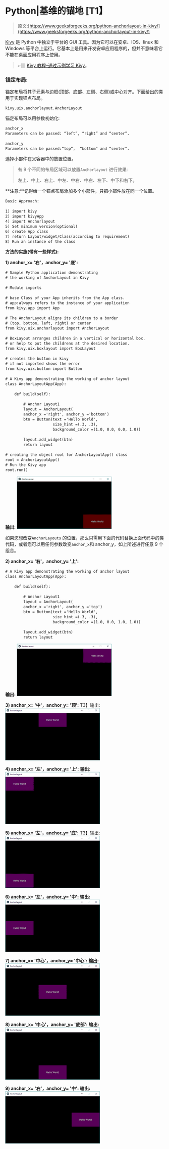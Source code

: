 # Python|基维的锚地 [T1】

> 原文:[https://www.geeksforgeeks.org/python-anchorlayout-in-kivy/](https://www.geeksforgeeks.org/python-anchorlayout-in-kivy/)

[Kivy](https://www.geeksforgeeks.org/kivy-tutorial/) 是 Python 中独立于平台的 GUI 工具。因为它可以在安卓、IOS、linux 和 Windows 等平台上运行。它基本上是用来开发安卓应用程序的，但并不意味着它不能在桌面应用程序上使用。

> 👉🏽 [Kivy 教程–通过示例学习 Kivy](https://www.geeksforgeeks.org/kivy-tutorial/)。

### 锚定布局:

锚定布局将其子元素与边框(顶部、底部、左侧、右侧)或中心对齐。下面给出的类用于实现锚点布局。

```
kivy.uix.anchorlayout.AnchorLayout
```

锚定布局可以用参数初始化:

```
anchor_x
Parameters can be passed: “left”, “right” and “center”.

anchor_y
Parameters can be passed:“top”,  “bottom” and “center”.

```

选择小部件在父容器中的放置位置。

> 有 9 个不同的布局区域可以放置`Anchorlayout` 进行效果:
> 
> 左上、中上、右上、中左、中右、中右、左下、中下和右下。

**注意:**记得给一个锚点布局添加多个小部件，只把小部件放在同一个位置。

```
Basic Approach:

1) import kivy
2) import kivyApp
4) import Anchorlayout
5) Set minimum version(optional)
6) create App class
7) return Layout/widget/Class(according to requirement)
8) Run an instance of the class
```

**方法的实施(带有一些样式):**

**1) anchor_x= '右'，anchor_y= '底':**

```
# Sample Python application demonstrating
# the working of AnchorLayout in Kivy

# Module imports

# base Class of your App inherits from the App class. 
# app:always refers to the instance of your application 
from kivy.app import App

# The AnchorLayout aligns its children to a border
# (top, bottom, left, right) or center
from kivy.uix.anchorlayout import AnchorLayout

# BoxLayout arranges children in a vertical or horizontal box.
# or help to put the childrens at the desired location.
from kivy.uix.boxlayout import BoxLayout

# creates the button in kivy 
# if not imported shows the error
from kivy.uix.button import Button

# A Kivy app demonstrating the working of anchor layout
class AnchorLayoutApp(App):

    def build(self):

        # Anchor Layout1
        layout = AnchorLayout(
        anchor_x ='right', anchor_y ='bottom')
        btn = Button(text ='Hello World',
                     size_hint =(.3, .3),
                     background_color =(1.0, 0.0, 0.0, 1.0))

        layout.add_widget(btn)
        return layout 

# creating the object root for AnchorLayoutApp() class  
root = AnchorLayoutApp()
# Run the Kivy app
root.run()
```

**输出:**
![](img/afd25210f9109c3466e01aedb2d18551.png)

如果您想改变`AnchorLayouts` 的位置，那么只需用下面的代码替换上面代码中的类代码，或者您可以用任何参数改变`anchor_x`和 anchor_y，如上所述进行任意 9 个组合。

**2) anchor_x= '右'，anchor_y= '上':**

```
# A Kivy app demonstrating the working of anchor layout
class AnchorLayoutApp(App):

    def build(self):

        # Anchor Layout1
        layout = AnchorLayout(
        anchor_x ='right', anchor_y ='top')
        btn = Button(text ='Hello World',
                     size_hint =(.3, .3),
                     background_color =(1.0, 0.0, 1.0, 1.0))

        layout.add_widget(btn)
        return layout 
```

**输出:**
![](img/1b5e62bea983b4d6007a52374d2700e3.png)

**3) anchor_x= '中'，anchor_y= '顶':**
T3】输出:
![](img/1fe9e19413aae004c25c2715e82314c1.png)

**4) anchor_x= '左'，anchor_y= '上':**
**输出:**
![](img/5e9226344f775c0608cdf1e813d52b4d.png)

**5) anchor_x= '左'，anchor_y= '底':**
T3】输出:
![](img/390d10e7dbde5cd3b0bca870337597e7.png)

**6) anchor_x= '左'，anchor_y= '中':**
**输出:**
![](img/2479bfec8f6cc5d61dcb4e52becc09ce.png)

**7) anchor_x= '中心'，anchor_y= '中心':**
**输出:**
![](img/6951b36e6e0405a4823e64bdbbf761bc.png)

**8) anchor_x= '中心'，anchor_y= '底部':**
**输出:**
![](img/0b4697c5d08e5f5590924b4c0158e5c4.png)

**9) anchor_x= '右'，anchor_y= '中':**
**输出:**
![](img/f011731267daf7707ce519b7badb72cf.png)